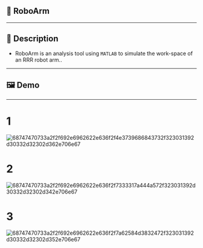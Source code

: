 ## 🤖 RoboArm
-----------------------
## 🔎 Description
- RoboArm is an analysis tool using ```MATLAB```  to simulate the work-space of an RRR robot arm..
----------------------
## 🖼 Demo
------------------
# 1

![68747470733a2f2f692e6962622e636f2f4e3739686843732f323031392d30332d32302d362e706e67](https://user-images.githubusercontent.com/40190772/54721077-ba414600-4b69-11e9-9cc3-066fee96a7b7.png)

# 2

![68747470733a2f2f692e6962622e636f2f7333317a444a572f323031392d30332d32302d342e706e67](https://user-images.githubusercontent.com/40190772/54721108-cd541600-4b69-11e9-8c80-5d697daf67e8.png)

# 3
 
![68747470733a2f2f692e6962622e636f2f7a62584d3832472f323031392d30332d32302d352e706e67](https://user-images.githubusercontent.com/40190772/54721124-d349f700-4b69-11e9-9608-6def3b1a4cb6.png)
